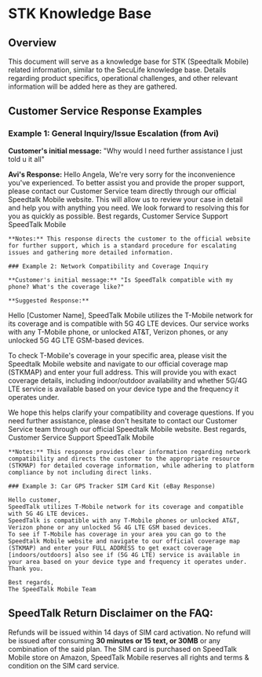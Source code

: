 # STK Knowledge Base

## Overview

This document will serve as a knowledge base for STK (Speedtalk Mobile) related information, similar to the SecuLife knowledge base. Details regarding product specifics, operational challenges, and other relevant information will be added here as they are gathered.

## Customer Service Response Examples

### Example 1: General Inquiry/Issue Escalation (from Avi)

**Customer's initial message:** "Why would I need further assistance I just told u it all"

**Avi's Response:**
Hello Angela,
We're very sorry for the inconvenience you've experienced.
To better assist you and provide the proper support, please contact our Customer Service team directly through our official Speedtalk Mobile website.
This will allow us to review your case in detail and help you with anything you need.
We look forward to resolving this for you as quickly as possible.
Best regards,
Customer Service Support
SpeedTalk Mobile
```
**Notes:** This response directs the customer to the official website for further support, which is a standard procedure for escalating issues and gathering more detailed information.

### Example 2: Network Compatibility and Coverage Inquiry

**Customer's initial message:** "Is SpeedTalk compatible with my phone? What's the coverage like?"

**Suggested Response:**
```
Hello [Customer Name],
SpeedTalk Mobile utilizes the T-Mobile network for its coverage and is compatible with 5G 4G LTE devices. Our service works with any T-Mobile phone, or unlocked AT&T, Verizon phones, or any unlocked 5G 4G LTE GSM-based devices.

To check T-Mobile's coverage in your specific area, please visit the Speedtalk Mobile website and navigate to our official coverage map (STKMAP) and enter your full address. This will provide you with exact coverage details, including indoor/outdoor availability and whether 5G/4G LTE service is available based on your device type and the frequency it operates under.

We hope this helps clarify your compatibility and coverage questions. If you need further assistance, please don't hesitate to contact our Customer Service team through our official Speedtalk Mobile website.
Best regards,
Customer Service Support
SpeedTalk Mobile
```
**Notes:** This response provides clear information regarding network compatibility and directs the customer to the appropriate resource (STKMAP) for detailed coverage information, while adhering to platform compliance by not including direct links.

### Example 3: Car GPS Tracker SIM Card Kit (eBay Response)

Hello customer,
SpeedTalk utilizes T-Mobile network for its coverage and compatible with 5G 4G LTE devices.
SpeedTalk is compatible with any T-Mobile phones or unlocked AT&T, Verizon phone or any unlocked 5G 4G LTE GSM based devices.
To see if T-Mobile has coverage in your area you can go to the Speedtalk Mobile website and navigate to our official coverage map (STKMAP) and enter your FULL ADDRESS to get exact coverage [indoors/outdoors] also see if (5G 4G LTE) service is available in your area based on your device type and frequency it operates under.
Thank you.

Best regards,
The SpeedTalk Mobile Team
```

## SpeedTalk Return Disclaimer on the FAQ:
Refunds will be issued within 14 days of SIM card activation. No refund will be issued after consuming **30 minutes or 15 text, or 30MB** or any combination of the said plan. The SIM card is purchased on SpeedTalk Mobile store on Amazon, SpeedTalk Mobile reserves all rights and terms & condition on the SIM card service.